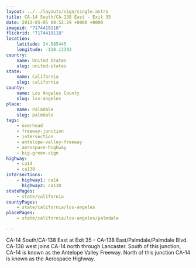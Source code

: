```yaml
---
layout: ../../layouts/sign/single.astro
title: CA-14 South/CA-138 East - Exit 35
date: 2012-05-05 08:52:29 +0000 +0000
imageid: "7174419118"
flickrid: "7174419118"
location:
    latitude: 34.585445
    longitude: -118.13393
country:
    name: United States
    slug: united-states
state:
    name: California
    slug: california
county:
    name: Los Angeles County
    slug: los-angeles
place:
    name: Palmdale
    slug: palmdale
tags:
    - overhead
    - freeway-junction
    - intersection
    - antelope-valley-freeway
    - aerospace-highway
    - big-green-sign
highway:
    - ca14
    - ca138
intersections:
    - highway1: ca14
      highway2: ca138
statePages:
    - state/california
countyPages:
    - state/california/los-angeles
placePages:
    - state/california/los-angeles/palmdale

---
```

CA-14 South/CA-138 East at Exit 35 - CA-138 East/Palmdale/Palmdale Blvd.  CA-138 west joins CA-14 north through Lancaster.  South of this junction, CA-14 is known as the Antelope Valley Freeway.  North of this junction CA-14 is known as the Aerospace Highway.